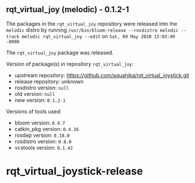 ## rqt_virtual_joy (melodic) - 0.1.2-1

The packages in the `rqt_virtual_joy` repository were released into the `melodic` distro by running `/usr/bin/bloom-release --rosdistro melodic --track melodic rqt_virtual_joy --edit` on `Sat, 09 May 2020 13:03:49 -0000`

The `rqt_virtual_joy` package was released.

Version of package(s) in repository `rqt_virtual_joy`:

- upstream repository: https://github.com/aquahika/rqt_virtual_joystick.git
- release repository: unknown
- rosdistro version: `null`
- old version: `null`
- new version: `0.1.2-1`

Versions of tools used:

- bloom version: `0.9.7`
- catkin_pkg version: `0.4.16`
- rosdep version: `0.18.0`
- rosdistro version: `0.8.0`
- vcstools version: `0.1.42`


# rqt_virtual_joystick-release